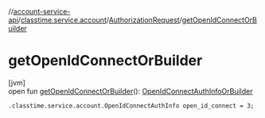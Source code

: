 //[account-service-api](../../../index.md)/[classtime.service.account](../index.md)/[AuthorizationRequest](index.md)/[getOpenIdConnectOrBuilder](get-open-id-connect-or-builder.md)

# getOpenIdConnectOrBuilder

[jvm]\
open fun [getOpenIdConnectOrBuilder](get-open-id-connect-or-builder.md)(): [OpenIdConnectAuthInfoOrBuilder](../-open-id-connect-auth-info-or-builder/index.md)

`.classtime.service.account.OpenIdConnectAuthInfo open_id_connect = 3;`
